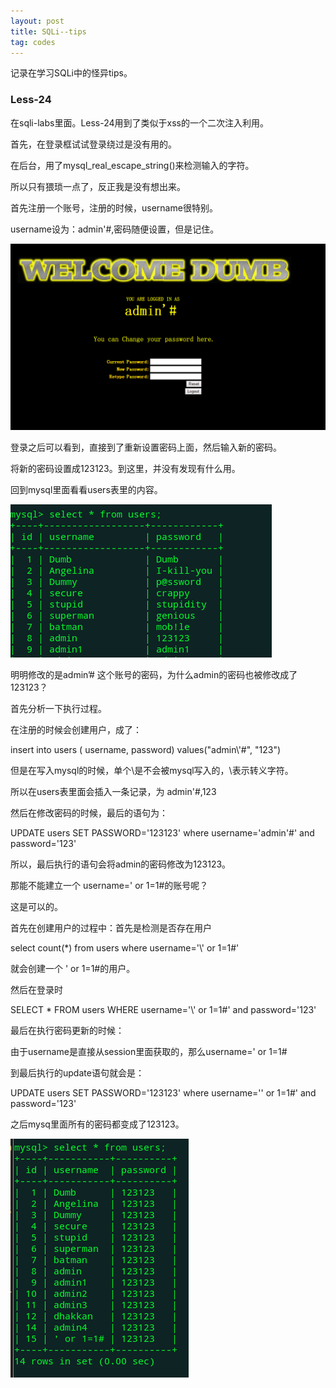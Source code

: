 ```yaml
---
layout: post
title: SQLi--tips
tag: codes
---
```


记录在学习SQLi中的怪异tips。

<h3>Less-24</h3>

在sqli-labs里面。Less-24用到了类似于xss的一个二次注入利用。

首先，在登录框试试登录绕过是没有用的。

在后台，用了mysql_real_escape_string()来检测输入的字符。

所以只有猥琐一点了，反正我是没有想出来。

首先注册一个账号，注册的时候，username很特别。

username设为：admin'#,密码随便设置，但是记住。

<img src="/images/tips_1.png" alt="">

登录之后可以看到，直接到了重新设置密码上面，然后输入新的密码。

将新的密码设置成123123。到这里，并没有发现有什么用。

回到mysql里面看看users表里的内容。

<img src="/images/tips_2.png" alt="">

明明修改的是admin’# 这个账号的密码，为什么admin的密码也被修改成了123123？

首先分析一下执行过程。

在注册的时候会创建用户，成了：

insert into users ( username, password) values("admin\\'#", "123")

但是在写入mysql的时候，单个\是不会被mysql写入的，\表示转义字符。

所以在users表里面会插入一条记录，为 admin'#,123

然后在修改密码的时候，最后的语句为：

UPDATE users SET PASSWORD='123123' where username='admin'#' and password='123'

所以，最后执行的语句会将admin的密码修改为123123。

那能不能建立一个 username=' or 1=1#的账号呢？

这是可以的。

首先在创建用户的过程中：首先是检测是否存在用户

select count(*) from users where username='\\' or 1=1#'

就会创建一个 ' or 1=1#的用户。

然后在登录时

SELECT * FROM users WHERE username='\\' or 1=1#' and password='123'

最后在执行密码更新的时候：

由于username是直接从session里面获取的，那么username=' or 1=1#

到最后执行的update语句就会是：

UPDATE users SET PASSWORD='123123' where username='' or 1=1#' and password='123'

之后mysq里面所有的密码都变成了123123。

<img src="/images/tips_3.png" alt="">
